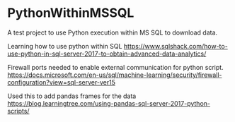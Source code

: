 # PythonWithinMSSQL
A test project to use Python execution within MS SQL to download data.

Learning how to use python within SQL
https://www.sqlshack.com/how-to-use-python-in-sql-server-2017-to-obtain-advanced-data-analytics/

Firewall ports needed to enable external communication for python script.
https://docs.microsoft.com/en-us/sql/machine-learning/security/firewall-configuration?view=sql-server-ver15

Used this to add pandas frames for the data
https://blog.learningtree.com/using-pandas-sql-server-2017-python-scripts/